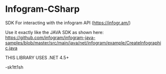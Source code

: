 # Infogram-CSharp
SDK For interacting with the infogram API (https://infogr.am/)

Use it exactly like the JAVA SDK as shown here:
https://github.com/infogram/infogram-java-samples/blob/master/src/main/java/net/infogram/example/CreateInfographic.java

THIS LIBRARY USES .NET 4.5+

-sk1tt1sh
